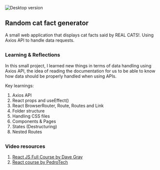 <img align="center" alt="Desktop version" src="https://user-images.githubusercontent.com/56340295/235044181-f8e2ff03-9468-4f13-a263-f62f29115517.png">

## Random cat fact generator

A small web application that displays cat facts said by REAL CATS!. Using Axios API to handle data requests.

##

### Learning & Reflections

In this small project, I learned new things in terms of data handling using Axios API, the idea of reading the documentation for us to be able to know how data should be properly handled when using APIs.

Key learnings:

1. Axios API
2. React props and useEffect()
4. React BrowserRouter, Route, Routes and Link
5. Folder structure
6. Handling CSS files
7. Components & Pages
8. States (Destructuring)
9. Nested Routes

##

### Video resources

1. [React JS Full Course by Dave Gray](https://www.youtube.com/watch?v=RVFAyFWO4go)
2. [React course by PedroTech](https://www.youtube.com/watch?v=f55qeKGgB_M)
